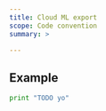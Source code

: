 ```yaml
---
title: Cloud ML export
scope: Code convention
summary: >

---
```


## Example

``` python
print "TODO yo"
```
